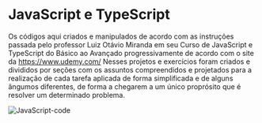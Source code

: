 # JavaScript e TypeScript

Os códigos aqui criados e manipulados de acordo com as instruções passada pelo professor Luiz Otávio Miranda em seu Curso de JavaScript e TypeScript do Básico
ao Avançado progressivamente de acordo com o site da https://www.udemy.com/ Nesses projetos e exercícios foram criados e divididos por seções com os assuntos compreendidos e 
projetados para a realização de cada tarefa aplicada de forma simplificada e de alguns ângumos diferentes, de forma a chegarem a um único proprósito que é resolver um 
determinado problema.

![JavaScript-code](https://user-images.githubusercontent.com/17755195/128588809-14b2b9c3-3557-4f9e-8baa-c04a886cedf9.jpg)

